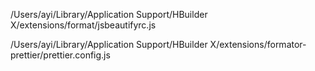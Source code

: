 <!-- js-beautify -->
/Users/ayi/Library/Application Support/HBuilder X/extensions/format/jsbeautifyrc.js
<!-- prittier -->
/Users/ayi/Library/Application Support/HBuilder X/extensions/formator-prettier/prettier.config.js